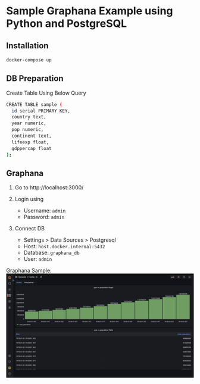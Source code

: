 # Sample Graphana Example using Python and PostgreSQL


## Installation
```bash
docker-compose up 
```

## DB Preparation
Create Table Using Below Query
```bash
CREATE TABLE sample (
  id serial PRIMARY KEY,
  country text,
  year numeric,
  pop numeric,
  continent text,
  lifeexp float,
  gdppercap float
);
```

## Graphana

1. Go to http://localhost:3000/

2. Login using
    - Username: `admin`
    - Password: `admin`

3. Connect DB
    - Settings >  Data Sources > Postgresql
    - Host: `host.docker.internal:5432`
    - Database: `graphana_db`
    - User: `admin`


Graphana Sample: 
![Graphana Sample Graph](extra/graphana-sample.png)

    
